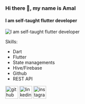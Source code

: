 ### Hi there 👋, my name is Amal
#### I am self-taught flutter developer
![I am self-taught flutter developer](https://discountseries.com/wp-content/uploads/2020/02/curso-flutter.jpg)


Skills:
- Dart
- Flutter
- State managements
- Hive/Firebase
- Github
- REST API

[<img src='https://cdn.jsdelivr.net/npm/simple-icons@3.0.1/icons/github.svg' alt='github' height='40'>](https://github.com/amal-kv-aa)  [<img src='https://cdn.jsdelivr.net/npm/simple-icons@3.0.1/icons/linkedin.svg' alt='linkedin' height='40'>](https://www.linkedin.com/in/amal-kv/)  [<img src='https://cdn.jsdelivr.net/npm/simple-icons@3.0.1/icons/instagram.svg' alt='instagram' height='40'>](https://www.instagram.com/_a_m_a_l_._wynd/)  



